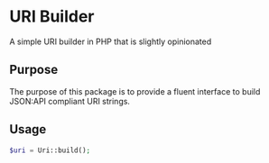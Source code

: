 # URI Builder

A simple URI builder in PHP that is slightly opinionated

## Purpose

The purpose of this package is to provide a fluent interface to build JSON:API compliant URI strings.


## Usage

```php
$uri = Uri::build();
```

